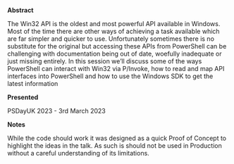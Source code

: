 **Abstract**

The Win32 API is the oldest and most powerful API available in Windows. Most of the time there are other ways of achieving a task available which are far simpler and quicker to use. Unfortunately sometimes there is no substitute for the original but accessing these APIs from PowerShell can be challenging with documentation being out of date, woefully inadequate or just missing entirely. In this session we’ll discuss some of the ways PowerShell can interact with Win32 via P/Invoke, how to read and map API interfaces into PowerShell and how to use the Windows SDK to get the latest information

**Presented**

PSDayUK 2023 - 3rd March 2023

**Notes**

While the code should work it was designed as a quick Proof of Concept to highlight the ideas in the talk.  As such is should not be used in Production without a careful understanding of its limitations.

